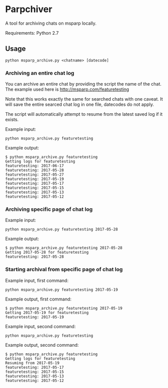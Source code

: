 # Parpchiver
A tool for archiving chats on msparp locally.

Requirements: Python 2.7

## Usage
```
python msparp_archive.py <chatname> [datecode]
```
### Archiving an entire chat log
You can archive an entire chat by providing the script the name of the chat. 
The example used here is http://msparp.com/featuretesting

Note that this works exactly the same for searched chats with one caveat. It will save the entire searced chat log in one file, datecodes do not apply.

The script will automatically attempt to resume from the latest saved log if it exists.

Example input:
```
python msparp_archive.py featuretesting
```
Example output:
```
$ python msparp_archive.py featuretesting
Getting logs for featuretesting
featuretesting: 2017-06-17
featuretesting: 2017-05-28
featuretesting: 2017-05-27
featuretesting: 2017-05-19
featuretesting: 2017-05-17
featuretesting: 2017-05-15
featuretesting: 2017-05-13
featuretesting: 2017-05-12
```
### Archiving specific page of chat log
Example input:
```
python msparp_archive.py featuretesting 2017-05-28
```
Example output:
```
$ python msparp_archive.py featuretesting 2017-05-28
Getting 2017-05-28 for featuretesting
featuretesting: 2017-05-28
```
### Starting archival from specific page of chat log
Example input, first command:
```
python msparp_archive.py featuretesting 2017-05-19
```
Example output, first command:
```
$ python msparp_archive.py featuretesting 2017-05-19
Getting 2017-05-19 for featuretesting
featuretesting: 2017-05-19
```
Example input, second command:
```
python msparp_archive.py featuretesting
```
Example output, second command:
```
$ python msparp_archive.py featuretesting
Getting logs for featuretesting
Resuming from 2017-05-19
featuretesting: 2017-05-17
featuretesting: 2017-05-15
featuretesting: 2017-05-13
featuretesting: 2017-05-12
```
